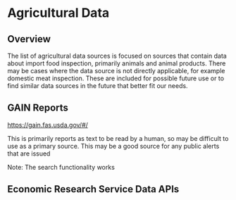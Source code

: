 # Agricultural Data

## Overview


The list of agricultural data sources is focused on sources that contain data about import food inspection, primarily animals and animal products.  There may be cases where the data source is not directly applicable, for example domestic meat inspection.  These are included for possible future use or to find similar data sources in the future that better fit our needs.

## GAIN Reports

https://gain.fas.usda.gov/#/

This is primarily reports as text to be read by a human, so may be difficult to use as a primary source.  This may be a good source for any public alerts that are issued

Note: The search functionality works

## Economic Research Service Data APIs




